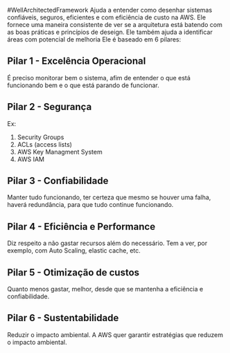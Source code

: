 #WellArchitectedFramework
Ajuda a entender como desenhar sistemas confiáveis, seguros, eficientes e com eficiência de custo na AWS. Ele fornece uma maneira consistente de ver se a arquitetura está batendo com as boas práticas e princípios de deseign. Ele também ajuda a identificar áreas com potencial de melhoria
Ele é baseado em 6 pilares:

## Pilar 1 - Excelência Operacional
É preciso monitorar bem o sistema, afim de entender o que está funcionando bem e o que está parando de funcionar.

## Pilar 2 - Segurança
Ex:
1. Security Groups
2. ACLs (access lists)
3. AWS Key Managment System
4. AWS IAM

## Pilar 3 - Confiabilidade
Manter tudo funcionando, ter certeza que mesmo se houver uma falha, haverá redundância, para que tudo continue funcionando.

## Pilar 4 - Eficiência e Performance 
Diz respeito a não gastar recursos além do necessário. 
Tem a ver, por exemplo, com Auto Scaling, elastic cache, etc.

## Pilar 5 - Otimização de custos
Quanto menos gastar, melhor, desde que se mantenha a eficiência e confiabilidade. 

## Pilar 6 - Sustentabilidade
Reduzir o impacto ambiental. A AWS quer garantir estratégias que reduzem o impacto ambiental.
